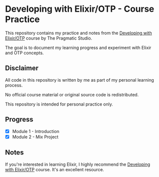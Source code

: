 # Developing with Elixir/OTP - Course Practice

This repository contains my practice and notes from the [Developing with Elixir/OTP](https://pragmaticstudio.com/elixir) course by The Pragmatic Studio.

The goal is to document my learning progress and experiment with Elixir and OTP concepts.

## Disclaimer

All code in this repository is written by me as part of my personal learning process.

No official course material or original source code is redistributed.

This repository is intended for personal practice only.

## Progress

- [x] Module 1 - Introduction
- [x] Module 2 - Mix Project

## Notes

If you're interested in learning Elixir, I highly recommend the [Developing with Elixir/OTP](https://pragmaticstudio.com/elixir) course. It's an excellent resource.
